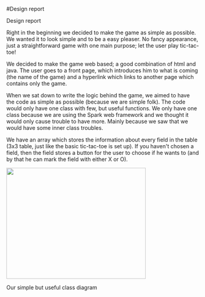 
#Design report

<body class="c7"><p class="c2"><span class="c4 c6">Design report</span></p><p class="c3 c5"><span class="c4"></span></p><p class="c1"><span class="c0">Right in the beginning we decided to make the game as simple as possible. We wanted it to look simple and to be a easy pleaser. No fancy appearance, just a straightforward game with one main purpose; let the user play tic-tac-toe!</span></p><p class="c1"><span class="c0">We decided to make the game web based; a good combination of html and java. The user goes to a front page, which introduces him to what is coming (the name of the game) and a hyperlink which links to another page which contains only the game.</span></p><p class="c1"><span class="c0">When we sat down to write the logic behind the game, we aimed to have the code as simple as possible (because we are simple folk). The code would only have one class with few, but useful functions. We only have one class because we are using the Spark web framework and we thought it would only cause trouble to have more. Mainly because we saw that we would have some inner class troubles.</span></p><p class="c1"><span class="c0">We have an array which stores the information about every field in the table (3x3 table, just like the basic tic-tac-toe is set up). If you haven&#39;t chosen a field, then the field stores a button for the user to choose if he wants to (and by that he can mark the field with either X or O).</span></p><p class="c1 c5"><span class="c0"></span></p><p class="c3"><img height="290" src="images/image00.png" width="364"></p><p class="c3"><span class="c0">Our simple but useful class diagram</span></p></body></html>

